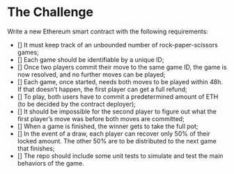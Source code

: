 # The Challenge

Write a new Ethereum smart contract with the following requirements:

- [] It must keep track of an unbounded number of rock-paper-scissors
  games;
- [] Each game should be identifiable by a unique ID;
- [] Once two players commit their move to the same game ID, the game
  is now resolved, and no further moves can be played;
- [] Each game, once started, needs both moves to be played within 48h.
  If that doesn’t happen, the first player can get a full refund;
- [] To play, both users have to commit a predetermined amount of ETH (to
  be decided by the contract deployer);
- [] It should be impossible for the second player to figure out what the
  first player’s move was before both moves are committed;
- [] When a game is finished, the winner gets to take the full pot;
- [] In the event of a draw, each player can recover only 50% of their
  locked amount. The other 50% are to be distributed to the next game
  that finishes;
- [] The repo should include some unit tests to simulate and test the main
  behaviors of the game.
